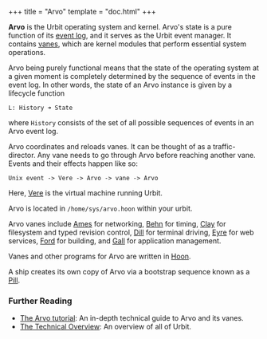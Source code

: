 +++
title = "Arvo"
template = "doc.html"
+++

**Arvo** is the Urbit operating system and kernel. Arvo's state is a pure
function of its [event log](../eventlog), and it serves as the Urbit event
manager. It contains [vanes](../vane), which are kernel modules that perform
essential system operations.

Arvo being purely functional means that the state of the operating system at a given moment is completely determined by the sequence of events in the event log. In other words, the state of an Arvo instance is given by a lifecycle function
```
L: History ➜ State
```
where `History` consists of the set of all possible sequences of events in an Arvo event log.

Arvo coordinates and reloads vanes. It can be thought of as a traffic-director. Any vane needs to go through Arvo before reaching another vane. Events and their effects happen like so:
```
Unix event -> Vere -> Arvo -> vane -> Arvo
```
Here, [Vere](../vere) is the virtual machine running Urbit.

Arvo is located in `/home/sys/arvo.hoon` within your urbit.

Arvo vanes include [Ames](../ames) for networking, [Behn](../behn) for timing,
[Clay](../clay) for filesystem and typed revision control, [Dill](../dill) for
terminal driving, [Eyre](../eyre) for web services, [Ford](../ford) for
building, and [Gall](../gall) for application management.

Vanes and other programs for Arvo are written in [Hoon](../hoon).

A ship creates its own copy of Arvo via a bootstrap sequence known as a
[Pill](../pill).

### Further Reading

- [The Arvo tutorial](@/docs/arvo/arvo.md): An in-depth technical
  guide to Arvo and its vanes.
- [The Technical Overview](@/docs/systemoverview/_index.md): An
  overview of all of Urbit.
